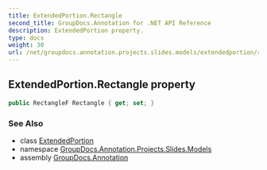 ```yaml
---
title: ExtendedPortion.Rectangle
second_title: GroupDocs.Annotation for .NET API Reference
description: ExtendedPortion property. 
type: docs
weight: 30
url: /net/groupdocs.annotation.projects.slides.models/extendedportion/rectangle/
---
```

## ExtendedPortion.Rectangle property

```csharp
public RectangleF Rectangle { get; set; }
```

### See Also

* class [ExtendedPortion](../)
* namespace [GroupDocs.Annotation.Projects.Slides.Models](../../extendedportion/)
* assembly [GroupDocs.Annotation](../../../)


